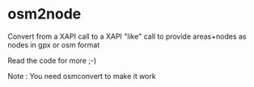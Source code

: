 osm2node
========

Convert from a XAPI call to a XAPI "like" call to provide areas+nodes as nodes in gpx or osm format

Read the code for more ;-)

Note : You need osmconvert to make it work